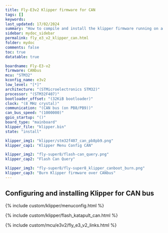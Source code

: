 ```yaml
---
title: Fly-E3v2 Klipper firmware for CAN
tags: []
keywords: 
last_updated: 17/02/2024
summary: "How to compile and install the klipper firmware running on a Fly-E3-v2 for CAN"
sidebar: mydoc_sidebar
permalink: fly_e3_v2_klipper_can.html
folder: mydoc
comments: false
toc: true
datatable: true

boardname: Fly-E3-v2
firmware: CANbus
mcu: "STM32"
kconfig_name: e3v2
low_level: "[*]"
architecture: "(STMicroelectronics STM32)"
processor: "(STM32F407)"
bootloader_offset: "(32KiB bootloader)"
clock: "(8 MHz crystal)"
communication: "(CAN bus (on PB8/PB9))"
can_bus_speed: "(1000000)"
gpio_startup: "()"
board_type: "mainboard"
klipper_file: "klipper.bin"
state: "install"

klipper_img1: "klipper/stm32f407_can_pb8pb9.png"
klipper_cap1: "Klipper Menu Config CAN"

klipper_img2: "fly-super8/flash-can_query.png"
klipper_cap2: "Flash Can Query"

klipper_img3: "fly-super8/fly-super8_klipper_canboot_burn.png"
klipper_cap3: "Burn Klipper firmware over CANbus"
---
```


## Configuring and installing Klipper for CAN bus

{% include custom/klipper/menuconfig.html %}

{% include custom/klipper/flash_katapult_can.html %}

{% include custom/mcu/e3v2/fly_e3_v2_links.html %}
